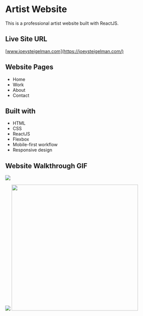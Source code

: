 # Artist Website

This is a professional artist website built with ReactJS. 

## Live Site URL
[www.joeysteigelman.com](https://joeysteigelman.com/)

## Website Pages
- Home
- Work
- About
- Contact

## Built with

- HTML
- CSS
- ReactJS
- Flexbox
- Mobile-first workflow
- Responsive design

## Website Walkthrough GIF

<!-- <img src="https://i.imgur.com/DPgLJYY.gif"> -->
<img src="https://i.imgur.com/WsEPi0K.gif">

![](https://i.imgur.com/WsEPi0K.gif)
<img src="https://i.imgur.com/R0B4Dax.gif" width="400" />
